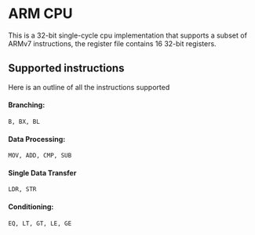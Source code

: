 # ARM CPU

This is a 32-bit single-cycle cpu implementation that supports a subset of ARMv7 instructions, the register file contains 16 32-bit registers.

## Supported instructions
Here is an outline of all the instructions supported

#### Branching:
```
B, BX, BL
```

#### Data Processing:
```
MOV, ADD, CMP, SUB
```

#### Single Data Transfer
```
LDR, STR
```

#### Conditioning:
```
EQ, LT, GT, LE, GE
```
